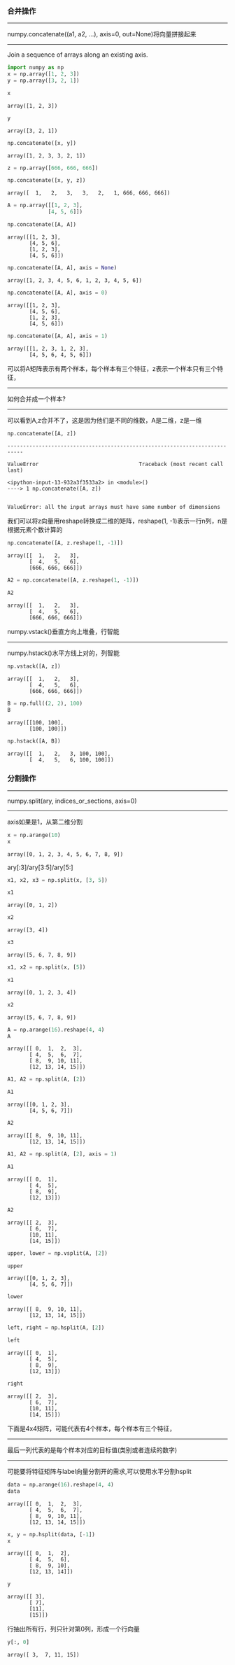
### 合并操作
___
numpy.concatenate((a1, a2, ...), axis=0, out=None)将向量拼接起来
___
Join a sequence of arrays along an existing axis.


```python
import numpy as np
x = np.array([1, 2, 3])
y = np.array([3, 2, 1])
```


```python
x
```




    array([1, 2, 3])




```python
y
```




    array([3, 2, 1])




```python
np.concatenate([x, y])
```




    array([1, 2, 3, 3, 2, 1])




```python
z = np.array([666, 666, 666])
```


```python
np.concatenate([x, y, z])
```




    array([  1,   2,   3,   3,   2,   1, 666, 666, 666])




```python
A = np.array([[1, 2, 3],
             [4, 5, 6]])
```


```python
np.concatenate([A, A])
```




    array([[1, 2, 3],
           [4, 5, 6],
           [1, 2, 3],
           [4, 5, 6]])




```python
np.concatenate([A, A], axis = None)
```




    array([1, 2, 3, 4, 5, 6, 1, 2, 3, 4, 5, 6])




```python
np.concatenate([A, A], axis = 0)
```




    array([[1, 2, 3],
           [4, 5, 6],
           [1, 2, 3],
           [4, 5, 6]])




```python
np.concatenate([A, A], axis = 1)
```




    array([[1, 2, 3, 1, 2, 3],
           [4, 5, 6, 4, 5, 6]])



可以将A矩阵表示有两个样本，每个样本有三个特征，z表示一个样本只有三个特征，
___
如何合并成一个样本?
___
可以看到A,z合并不了，这是因为他们是不同的维数，A是二维，z是一维


```python
np.concatenate([A, z])
```


    ---------------------------------------------------------------------------

    ValueError                                Traceback (most recent call last)

    <ipython-input-13-932a3f3533a2> in <module>()
    ----> 1 np.concatenate([A, z])
    

    ValueError: all the input arrays must have same number of dimensions


我们可以将z向量用reshape转换成二维的矩阵，reshape(1, -1)表示一行n列，n是根据元素个数计算的


```python
np.concatenate([A, z.reshape(1, -1)])
```




    array([[  1,   2,   3],
           [  4,   5,   6],
           [666, 666, 666]])




```python
A2 = np.concatenate([A, z.reshape(1, -1)])
```


```python
A2
```




    array([[  1,   2,   3],
           [  4,   5,   6],
           [666, 666, 666]])



numpy.vstack()垂直方向上堆叠，行智能
_________
numpy.hstack()水平方线上对的，列智能


```python
np.vstack([A, z])
```




    array([[  1,   2,   3],
           [  4,   5,   6],
           [666, 666, 666]])




```python
B = np.full((2, 2), 100)
B
```




    array([[100, 100],
           [100, 100]])




```python
np.hstack([A, B])
```




    array([[  1,   2,   3, 100, 100],
           [  4,   5,   6, 100, 100]])



###  分割操作
___
numpy.split(ary, indices_or_sections, axis=0)
___
axis如果是1，从第二维分割


```python
x = np.arange(10)
x
```




    array([0, 1, 2, 3, 4, 5, 6, 7, 8, 9])



ary[:3]/ary[3:5]/ary[5:]


```python
x1, x2, x3 = np.split(x, [3, 5])
```


```python
x1
```




    array([0, 1, 2])




```python
x2
```




    array([3, 4])




```python
x3
```




    array([5, 6, 7, 8, 9])




```python
x1, x2 = np.split(x, [5])
```


```python
x1
```




    array([0, 1, 2, 3, 4])




```python
x2
```




    array([5, 6, 7, 8, 9])




```python
A = np.arange(16).reshape(4, 4)
A
```




    array([[ 0,  1,  2,  3],
           [ 4,  5,  6,  7],
           [ 8,  9, 10, 11],
           [12, 13, 14, 15]])




```python
A1, A2 = np.split(A, [2])
```


```python
A1
```




    array([[0, 1, 2, 3],
           [4, 5, 6, 7]])




```python
A2
```




    array([[ 8,  9, 10, 11],
           [12, 13, 14, 15]])




```python
A1, A2 = np.split(A, [2], axis = 1)
```


```python
A1
```




    array([[ 0,  1],
           [ 4,  5],
           [ 8,  9],
           [12, 13]])




```python
A2
```




    array([[ 2,  3],
           [ 6,  7],
           [10, 11],
           [14, 15]])




```python
upper, lower = np.vsplit(A, [2])
```


```python
upper
```




    array([[0, 1, 2, 3],
           [4, 5, 6, 7]])




```python
lower
```




    array([[ 8,  9, 10, 11],
           [12, 13, 14, 15]])




```python
left, right = np.hsplit(A, [2])
```


```python
left
```




    array([[ 0,  1],
           [ 4,  5],
           [ 8,  9],
           [12, 13]])




```python
right
```




    array([[ 2,  3],
           [ 6,  7],
           [10, 11],
           [14, 15]])



下面是4x4矩阵，可能代表有4个样本，每个样本有三个特征，
___
最后一列代表的是每个样本对应的目标值(类别或者连续的数字)
___
可能要将特征矩阵与label向量分割开的需求,可以使用水平分割hsplit


```python
data = np.arange(16).reshape(4, 4)
data
```




    array([[ 0,  1,  2,  3],
           [ 4,  5,  6,  7],
           [ 8,  9, 10, 11],
           [12, 13, 14, 15]])




```python
x, y = np.hsplit(data, [-1])
x
```




    array([[ 0,  1,  2],
           [ 4,  5,  6],
           [ 8,  9, 10],
           [12, 13, 14]])




```python
y
```




    array([[ 3],
           [ 7],
           [11],
           [15]])



行抽出所有行，列只针对第0列，形成一个行向量


```python
y[:, 0]
```




    array([ 3,  7, 11, 15])


